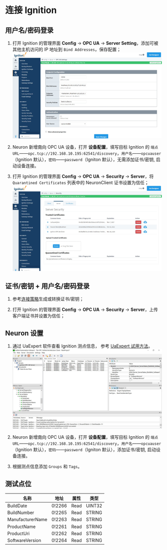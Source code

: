 # 连接 Ignition 

## 用户名/密码登录

1. 打开 Ignition 的管理界面 **Config** -> **OPC UA** -> **Server Setting**，添加可被其他主机访问的 IP 地址到 `Bind Addresses`，保存配置；
![ignition-1](./assets/ignition-1.jpg)

2. Neuron 新增南向 OPC UA 设备，打开 **设备配置**，填写目标 Ignition 的 `端点 URL`——`opc.tcp://192.168.10.195:62541/discovery`，`用户名`——`opcuauser`（Ignition 默认），`密码`——`password`（Igniton 默认），无需添加证书/密钥, 启动设备连接。

3. 打开 Ignition 的管理界面 **Config** -> **OPC UA** -> **Security** -> **Server**，将 `Quarantined Certificates` 列表中的 NeuronClient 证书设置为信任；
![ignition-2](./assets/ignition-2.jpg)

## 证书/密钥 + 用户名/密码登录

1. 参考[连接策略](./policy.md)生成或转换证书/密钥；

2. 打开 Ignition 的管理界面 **Config** -> **OPC UA** -> **Security** -> **Server**，上传客户端证书并设置为信任；


## Neuron 设置

1. 通过 UaExpert 软件查看 Ignition 测点信息， 参考 [UaExpert 试用方法](./uaexpert.md)。
![ignition-3](./assets/ignition-3.jpg)

3. Neuron 新增南向 OPC UA 设备，打开 **设备配置**，填写目标 Ignition 的 `端点 URL`——`opc.tcp://192.168.10.195:62541/discovery`，`用户名`——`opcuauser`（Ignition 默认），`密码`——`password`（Igniton 默认），添加证书/密钥, 启动设备连接。

3. 根据测点信息添加 `Groups` 和 `Tags`。

## 测试点位

| 名称             | 地址   | 属性 | 类型   |
| ---------------- | ------ | ---- | ------ |
| BuildDate        | 0!2266 | Read | UINT32 |
| BuildNumber      | 0!2265 | Read | STRING |
| ManufacturerName | 0!2263 | Read | STRING |
| ProductName      | 0!2261 | Read | STRING |
| ProductUri       | 0!2262 | Read | STRING |
| SoftwareVersion  | 0!2264 | Read | STRING |

